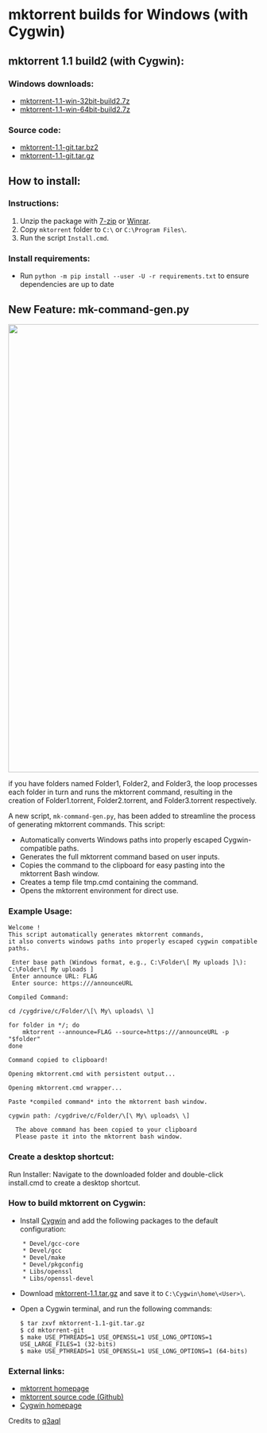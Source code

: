 # mktorrent builds for Windows (with Cygwin)

## mktorrent 1.1 build2 (with Cygwin):

### Windows downloads:
- [mktorrent-1.1-win-32bit-build2.7z](https://github.com/q3aql/mktorrent-win/releases/download/v1.1-2/mktorrent-1.1-win-32bit-build2.7z)
- [mktorrent-1.1-win-64bit-build2.7z](https://github.com/q3aql/mktorrent-win/releases/download/v1.1-2/mktorrent-1.1-win-64bit-build2.7z)

### Source code:
- [mktorrent-1.1-git.tar.bz2](https://github.com/q3aql/mktorrent-win/releases/download/v1.1-2/mktorrent-1.1.tar.bz2)
- [mktorrent-1.1-git.tar.gz](https://github.com/q3aql/mktorrent-win/releases/download/v1.1-2/mktorrent-1.1-git.tar.gz)

## How to install:

### Instructions:
1. Unzip the package with [7-zip](http://www.7-zip.org/) or [Winrar](http://www.rarlab.com/).
2. Copy `mktorrent` folder to `C:\` or `C:\Program Files\`.
3. Run the script `Install.cmd`.

### Install requirements:
- Run `python -m pip install --user -U -r requirements.txt` to ensure dependencies are up to date

## New Feature: mk-command-gen.py

<img src="https://ptpimg.me/0my3j9.gif" width="900">

if you have folders named Folder1, Folder2, and Folder3, the loop processes each folder in turn and runs the mktorrent command, resulting in the creation of Folder1.torrent, Folder2.torrent, and Folder3.torrent respectively.

A new script, `mk-command-gen.py`, has been added to streamline the process of generating mktorrent commands. This script:
- Automatically converts Windows paths into properly escaped Cygwin-compatible paths.
- Generates the full mktorrent command based on user inputs.
- Copies the command to the clipboard for easy pasting into the mktorrent Bash window.
- Creates a temp file tmp.cmd containing the command.
- Opens the mktorrent environment for direct use.

### Example Usage:


```text
Welcome !
This script automatically generates mktorrent commands,
it also converts windows paths into properly escaped cygwin compatible paths.

 Enter base path (Windows format, e.g., C:\Folder\[ My uploads ]\): C:\Folder\[ My uploads ]
 Enter announce URL: FLAG
 Enter source: https:///announceURL

Compiled Command:

cd /cygdrive/c/Folder/\[\ My\ uploads\ \]

for folder in */; do
    mktorrent --announce=FLAG --source=https:///announceURL -p "$folder"
done

Command copied to clipboard!

Opening mktorrent.cmd with persistent output...

Opening mktorrent.cmd wrapper...

Paste *compiled command* into the mktorrent bash window.

cygwin path: /cygdrive/c/Folder/\[\ My\ uploads\ \]

  The above command has been copied to your clipboard
  Please paste it into the mktorrent bash window.
```

### Create a desktop shortcut:

Run Installer:
Navigate to the downloaded folder and double-click install.cmd to create a desktop shortcut.

### How to build mktorrent on Cygwin:

  * Install [Cygwin](http://cygwin.com/) and add the following packages to the default configuration:

```shell
    * Devel/gcc-core
    * Devel/gcc
    * Devel/make
    * Devel/pkgconfig
    * Libs/openssl
    * Libs/openssl-devel
````

  * Download [mktorrent-1.1.tar.gz](https://github.com/q3aql/mktorrent-win/releases/download/v1.1/mktorrent-1.1.tar.gz) and save it to `C:\Cygwin\home\<User>\`.
  * Open a Cygwin terminal, and run the following commands:

    ```shell
    $ tar zxvf mktorrent-1.1-git.tar.gz
    $ cd mktorrent-git
    $ make USE_PTHREADS=1 USE_OPENSSL=1 USE_LONG_OPTIONS=1 USE_LARGE_FILES=1 (32-bits)
    $ make USE_PTHREADS=1 USE_OPENSSL=1 USE_LONG_OPTIONS=1 (64-bits)
    ````

### External links:

  * [mktorrent homepage](http://mktorrent.sourceforge.net/)
  * [mktorrent source code (Github)](https://github.com/esmil/mktorrent/)
  * [Cygwin homepage](https://www.cygwin.com/)




Credits to [q3aql](https://github.com/q3aql)
